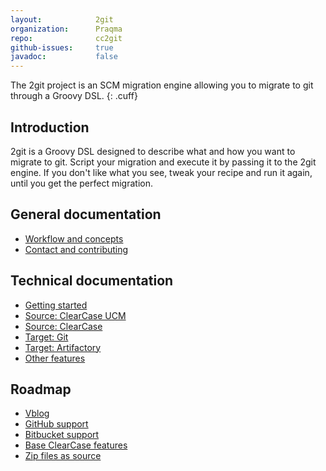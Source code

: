 ```yaml
---
layout:            2git
organization:      Praqma
repo:              cc2git
github-issues:     true
javadoc:           false
---
```


The 2git project is an SCM migration engine allowing you to migrate to git through a Groovy DSL.
{: .cuff}

## Introduction

2git is a Groovy DSL designed to describe what and how you want to migrate to git.
Script your migration and execute it by passing it to the 2git engine.
If you don't like what you see, tweak your recipe and run it again, until you get the perfect migration.

## General documentation

* [Workflow and concepts](workflow-and-concepts.md)
* [Contact and contributing](contact-and-contributing.md)

## Technical documentation

* [Getting started](getting-started.md)
* [Source: ClearCase UCM](source-ccucm.md)
* [Source: ClearCase](source-clearcase.md)
* [Target: Git](target-git.md)
* [Target: Artifactory](target-artifactory.md)
* [Other features](other-features.md)

## Roadmap

* [Vblog](roadmap/vblog.md)
* [GitHub support](roadmap/github-support.md)
* [Bitbucket support](roadmap/bitbucket-support.md)
* [Base ClearCase features](roadmap/baseClearCaseFeatures.md)
* [Zip files as source](roadmap/zip-file-source.md)

